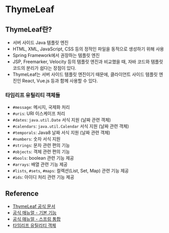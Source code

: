 # ThymeLeaf

## ThymeLeaf란?
- 서버 사이드 Java 템플릿 엔진
- HTML, XML, JavaScript, CSS 등의 정적인 파일을 동적으로 생성하기 위해 사용
- Spring Framework에서 권장하는 템플릿 엔진
- JSP, Freemarker, Velocity 등의 템플릿 엔진과 비교했을 때, 자바 코드와 템플릿 코드의 분리가 쉽다는 장점이 있다.
- ThymeLeaf는 서버 사이드 템플릿 엔진이기 때문에, 클라이언트 사이드 템플릿 엔진인 React, Vue.js 등과 함께 사용할 수 있다.

### 타임리프 유틸리티 객체들
- `#message`: 메시지, 국제화 처리
- `#uris`: URI 이스케이프 처리
- `#dates`: `java.util.Date` 서식 지원 (날짜 관련 객체)
- `#calendars`: `java.util.Calendar` 서식 지원 (날짜 관련 객체)
- `#temporals`: Java8 날짜 서식 지원 (날짜 관련 객체)
- `#numbers`: 숫자 서식 지원
- `#strings`: 문자 관련 편의 기능
- `#objects`: 객체 관련 편의 기능
- `#bools`: boolean 관련 기능 제공
- `#arrays`: 배열 관련 기능 제공
- `#lists`, `#sets`, `#maps`: 컬렉션(List, Set, Map) 관련 기능 제공
- `#ids`: 아이디 처리 관련 기능 제공

## Reference
- [ThymeLeaf 공식 문서](https://www.thymeleaf.org/)
- [공식 매뉴얼 - 기본 기능](https://www.thymeleaf.org/doc/tutorials/3.0/usingthymeleaf.html)
- [공식 매뉴얼 - 스프링 통합](https://www.thymeleaf.org/doc/tutorials/3.0/thymeleafspring.html)
- [타임리프 유틸리티 객체](https://www.thymeleaf.org/doc/tutorials/3.0/usingthymeleaf.html#expression-utility-objects)
